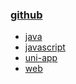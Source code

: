 ### [github](https://github.com/vcc1235/xvos)

- [java](./java/README.md)
- [javascript](./javascript/README.md)
- [uni-app](./uniapp/README.md)
- [web](./tool/index.html)

